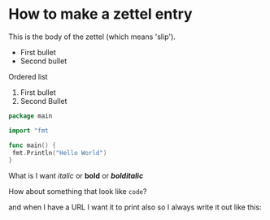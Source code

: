 # How to make a zettel entry

This is the body of the zettel (which means 'slip').

* First bullet
* Second bullet

Ordered list
 1. First bullet
 2. Second Bullet

```go 
package main 

import "fmt

func main() {
 fmt.Println("Hello World")
}
```

What is I want *italic* or **bold** or ***bolditalic***

How about something that look like `code`?

and when I have a URL I want it to print also so I always write it out like this:


